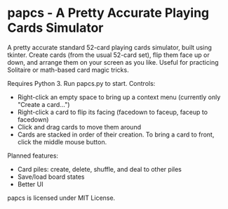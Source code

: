 # papcs - A Pretty Accurate Playing Cards Simulator
A pretty accurate standard 52-card playing cards simulator, built using tkinter. Create cards (from the usual 52-card set), flip them face up or down, and arrange them on your screen as you like. Useful for practicing Solitaire or math-based card magic tricks.   

Requires Python 3. Run papcs.py to start. 
Controls:
- Right-click an empty space to bring up a context menu (currently only "Create a card...")
- Right-click a card to flip its facing (facedown to faceup, faceup to facedown)
- Click and drag cards to move them around
- Cards are stacked in order of their creation. To bring a card to front, click the middle mouse button.

Planned features:
- Card piles: create, delete, shuffle, and deal to other piles
- Save/load board states
- Better UI 

papcs is licensed under MIT License.
